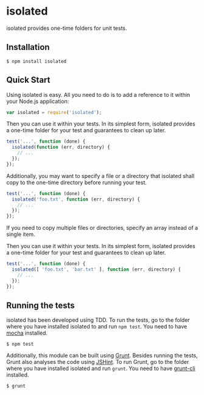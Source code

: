 # isolated

isolated provides one-time folders for unit tests.

## Installation

    $ npm install isolated

## Quick Start

Using isolated is easy. All you need to do is to add a reference to it within your Node.js application:

```javascript
var isolated = require('isolated');
```

Then you can use it within your tests. In its simplest form, isolated provides a one-time folder for your test and guarantees to clean up later.

```javascript
test('...', function (done) {
  isolated(function (err, directory) {
    // ...
  });
});
```

Additionally, you may want to specify a file or a directory that isolated shall copy to the one-time directory before running your test.

```javascript
test('...', function (done) {
  isolated('foo.txt', function (err, directory) {
    // ...
  });
});
```

If you need to copy multiple files or directories, specify an array instead of a single item.

Then you can use it within your tests. In its simplest form, isolated provides a one-time folder for your test and guarantees to clean up later.

```javascript
test('...', function (done) {
  isolated([ 'foo.txt', 'bar.txt' ], function (err, directory) {
    // ...
  });
});
```

## Running the tests

isolated has been developed using TDD. To run the tests, go to the folder where you have installed isolated to and run `npm test`. You need to have [mocha](https://github.com/visionmedia/mocha) installed.

    $ npm test

Additionally, this module can be built using [Grunt](http://gruntjs.com/). Besides running the tests, Grunt also analyses the code using [JSHint](http://www.jshint.com/). To run Grunt, go to the folder where you have installed isolated and run `grunt`. You need to have [grunt-cli](https://github.com/gruntjs/grunt-cli) installed.

    $ grunt
